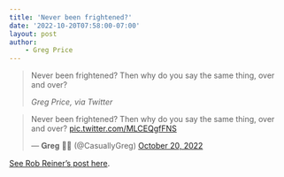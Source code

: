 ```yaml
---
title: 'Never been frightened?'
date: '2022-10-20T07:58:00-07:00'
layout: post
author:
	- Greg Price
---
```


> Never been frightened? Then why do you say the same thing, over and over?
>
> <cite>Greg Price, via Twitter</cite>

<blockquote class="twitter-tweet"><p lang="en" dir="ltr">Never been frightened? Then why do you say the same thing, over and over? <a href="https://t.co/MLCEQgfFNS">pic.twitter.com/MLCEQgfFNS</a></p>&mdash; 𝐆𝐫𝐞𝐠 🏳️‍🌈 (@CasuallyGreg) <a href="https://twitter.com/CasuallyGreg/status/1583113442667671553?ref_src=twsrc%5Etfw">October 20, 2022</a></blockquote> <script async src="https://platform.twitter.com/widgets.js" charset="utf-8"></script>

<a href="/2021-08-06-self-rule-will-be-over.html">See Rob Reiner’s post here</a>.
